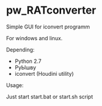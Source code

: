 # pw_RATconverter
Simple GUI for iconvert programm

For windows and linux.

Depending:
- Python 2.7
- PyЫшву
- iconvert (Houdini utility)

Usage:

Just start start.bat or start.sh script
